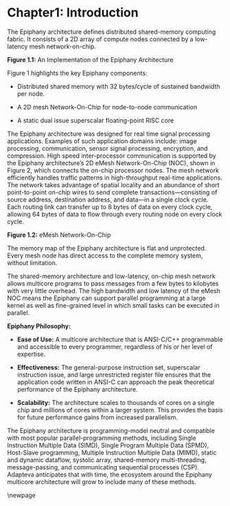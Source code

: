 Chapter1: Introduction
=========================================================================
The Epiphany architecture defines distributed shared-memory computing fabric. It consists of a 2D array of compute nodes connected by a low-latency mesh network-on-chip.

**Figure 1.1:** An Implementation of the Epiphany Architecture

Figure 1 highlights the key Epiphany components:

* Distributed shared memory with 32 bytes/cycle of sustained bandwidth per node.

* A 2D mesh Network-On-Chip for node-to-node communication

* A static dual issue superscalar floating-point RISC core

The Epiphany architecture was designed for real time signal processing applications. Examples of such application domains include: image processing, communication, sensor signal processing, encryption, and compression. High speed inter-processor communication is supported by the Epiphany architecture’s 2D eMesh Network-On-Chip (NOC), shown in Figure 2, which connects the on-chip processor nodes. The mesh network efficiently handles traffic patterns in high-throughput real-time applications. The network takes advantage of spatial locality and an abundance of short point-to-point on-chip wires to send complete transactions—consisting of source address, destination address, and data—in a single clock cycle. Each routing link can transfer up to 8 bytes of data on every clock cycle, allowing 64 bytes of data to flow through every routing node on every clock cycle.

**Figure 1.2:** eMesh Network-On-Chip

The memory map of the Epiphany architecture is flat and unprotected. Every mesh node has direct access to the complete memory system, without limitation.

The shared-memory architecture and low-latency, on-chip mesh network allows multicore programs to pass messages from a few bytes to kilobytes with very little overhead. The high bandwidth and low latency of the eMesh NOC means the Epiphany can support parallel programming at a large kernel as well as fine-grained level in which small tasks can be executed in parallel.

**Epiphany Philosophy:**

* **Ease of Use:** A multicore architecture that is ANSI-C/C++ programmable and accessible to every programmer, regardless of his or her level of expertise.

* **Effectiveness:** The general-purpose instruction set, superscalar instruction issue, and large unrestricted register file ensures that the application code written in ANSI-C can approach the peak theoretical performance of the Epiphany architecture.

* **Scalability:** The architecture scales to thousands of cores on a single chip and millions of cores within a larger system. This provides the basis for future performance gains from increased parallelism.

The Epiphany architecture is programming-model neutral and compatible with most popular parallel-programming methods, including Single Instruction Multiple Data (SIMD), Single Program Multiple Data (SPMD), Host-Slave programming, Multiple Instruction Multiple Data (MIMD), static and dynamic dataflow, systolic array, shared-memory multi-threading, message-passing, and communicating sequential processes (CSP). Adapteva anticipates that with time, the ecosystem around the Epiphany multicore architecture will grow to include many of these methods.


\newpage
